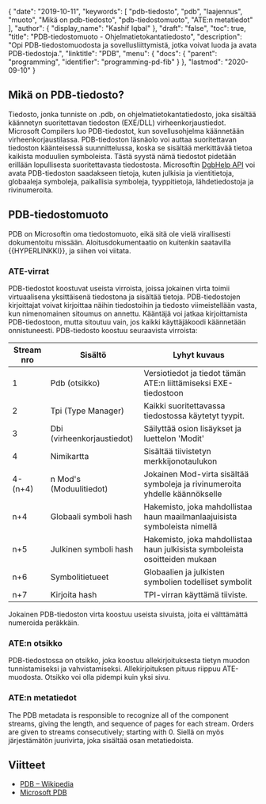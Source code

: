 {
  "date": "2019-10-11",
  "keywords": [
"pdb-tiedosto",
"pdb",
"laajennus",
"muoto",
"Mikä on pdb-tiedosto",
"pdb-tiedostomuoto",
"ATE:n metatiedot"
],
  "author": {
    "display_name": "Kashif Iqbal"
},
  "draft": "false",
  "toc": true,
  "title": "PDB-tiedostomuoto - Ohjelmatietokantatiedosto",
  "description": "Opi PDB-tiedostomuodosta ja sovellusliittymistä, jotka voivat luoda ja avata PDB-tiedostoja.",
  "linktitle": "PDB",
  "menu": {
    "docs": {
      "parent": "programming",
      "identifier": "programming-pd-fib"
}
},
  "lastmod": "2020-09-10"
}

## Mikä on PDB-tiedosto?

Tiedosto, jonka tunniste on .pdb, on ohjelmatietokantatiedosto, joka sisältää käännetyn suoritettavan tiedoston (EXE/DLL) virheenkorjaustiedot. Microsoft Compilers luo PDB-tiedostot, kun sovellusohjelma käännetään virheenkorjaustilassa. PDB-tiedoston läsnäolo voi auttaa suoritettavan tiedoston käänteisessä suunnittelussa, koska se sisältää merkittävää tietoa kaikista moduulien symboleista. Tästä syystä nämä tiedostot pidetään erillään lopullisesta suoritettavasta tiedostosta. Microsoftin [DgbHelp API](https://learn.microsoft.com/en-us/windows/win32/debug/dbghelp-functions) voi avata PDB-tiedoston saadakseen tietoja, kuten julkisia ja vientitietoja, globaaleja symboleja, paikallisia symboleja, tyyppitietoja, lähdetiedostoja ja rivinumeroita.

## PDB-tiedostomuoto

PDB on Microsoftin oma tiedostomuoto, eikä sitä ole vielä virallisesti dokumentoitu missään. Aloitusdokumentaatio on kuitenkin saatavilla {{HYPERLINKKI}}, ja siihen voi viitata.

### ATE-virrat

PDB-tiedostot koostuvat useista virroista, joissa jokainen virta toimii virtuaalisena yksittäisenä tiedostona ja sisältää tietoja. PDB-tiedostojen kirjoittajat voivat kirjoittaa näihin tiedostoihin ja tiedosto viimeistellään vasta, kun nimenomainen sitoumus on annettu. Kääntäjä voi jatkaa kirjoittamista PDB-tiedostoon, mutta sitoutuu vain, jos kaikki käyttäjäkoodi käännetään onnistuneesti. PDB-tiedosto koostuu seuraavista virroista:

|Stream nro |Sisältö |Lyhyt kuvaus|
---|---|---|
|1| Pdb (otsikko) |Versiotiedot ja tiedot tämän ATE:n liittämiseksi EXE-tiedostoon|
|2| Tpi (Type Manager) |Kaikki suoritettavassa tiedostossa käytetyt tyypit.|
|3| Dbi (virheenkorjaustiedot) |Säilyttää osion lisäykset ja luettelon 'Modit'|
|4| Nimikartta| Sisältää tiivistetyn merkkijonotaulukon|
|4-(n+4)| n Mod's (Moduulitiedot)| Jokainen Mod-virta sisältää symboleja ja rivinumeroita yhdelle käännökselle|
|n+4| Globaali symboli hash| Hakemisto, joka mahdollistaa haun maailmanlaajuisista symboleista nimellä|
|n+5| Julkinen symboli hash| Hakemisto, joka mahdollistaa haun julkisista symboleista osoitteiden mukaan|
|n+6| Symbolitietueet| Globaalien ja julkisten symbolien todelliset symbolit|
|n+7| Kirjoita hash| TPI-virran käyttämä tiiviste.|

Jokainen PDB-tiedoston virta koostuu useista sivuista, joita ei välttämättä numeroida peräkkäin.

### ATE:n otsikko

PDB-tiedostossa on otsikko, joka koostuu allekirjoituksesta tietyn muodon tunnistamiseksi ja vahvistamiseksi. Allekirjoituksen pituus riippuu ATE-muodosta. Otsikko voi olla pidempi kuin yksi sivu.

### ATE:n metatiedot
The PDB metadata is responsible to recognize all of the component streams, giving the length, and sequence of pages for each stream. Orders are given to streams consecutively; starting with 0. Siellä on myös järjestämätön juurivirta, joka sisältää osan metatiedoista.

## Viitteet
 * [PDB – Wikipedia](https://en.wikipedia.org/wiki/Program_database)
 * [Microsoft PDB](https://github.com/Microsoft/microsoft-pdb)

